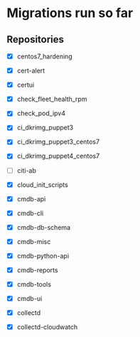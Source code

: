 # Migrations run so far

## Repositories

- [x] centos7_hardening
- [x] cert-alert 
- [x] certui 
- [x] check_fleet_health_rpm
- [x] check_pod_ipv4
- [x] ci_dkrimg_puppet3
- [x] ci_dkrimg_puppet3_centos7
- [x] ci_dkrimg_puppet4_centos7
- [ ] citi-ab
- [x] cloud_init_scripts
- [x] cmdb-api
- [x] cmdb-cli
- [x] cmdb-db-schema
- [x] cmdb-misc
- [x] cmdb-python-api
- [x] cmdb-reports
- [x] cmdb-tools
- [x] cmdb-ui 
- [x] collectd
- [x] collectd-cloudwatch

